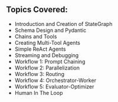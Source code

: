## Topics Covered:
- Introduction and Creation of StateGraph
- Schema Design and Pydantic
- Chains and Tools
- Creating Multi-Tool Agents
- Simple ReAct Agents
- Streaming and Debugging
- Workflow 1: Prompt Chaining
- Workflow 2: Parallelization
- Workflow 3: Routing
- Workflow 4: Orchestrator-Worker
- Workflow 5: Evaluator-Optimizer
- Human In The Loop
